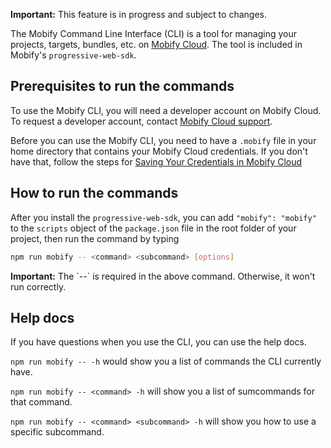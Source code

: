 <div class="c-callout c--important">
  <p>
    <strong>Important:</strong> This feature is in progress and subject to changes.
  </p>
</div>

The Mobify Command Line Interface (CLI) is a tool for managing your projects, targets, 
bundles, etc. on [Mobify Cloud](https://cloud.mobify.com). The tool is included 
in Mobify's `progressive-web-sdk`.

## Prerequisites to run the commands

To use the Mobify CLI, you will need a developer account on Mobify Cloud. To
request a developer account, contact [Mobify Cloud
support](https://support.mobify.com).

Before you can use the Mobify CLI, you need to have a `.mobify` file in your home
directory that contains your Mobify Cloud credentials. If you don't have that, follow
the steps for [Saving Your Credentials in Mobify Cloud](../deploying-with-mobify-cloud/#saving-your-credentials)

## How to run the commands

After you install the `progressive-web-sdk`, you can add `"mobify": "mobify"` to the `scripts` object of the
`package.json` file in the root folder of your project, then run the command by typing
```bash
npm run mobify -- <command> <subcommand> [options]
```

<div class="c-callout c--important u-margin-top-lg">
  <p>
    <strong>Important:</strong> The `--` is required in the above command. Otherwise, it won't run correctly.
  </p>
</div>

## Help docs

If you have questions when you use the CLI, you can use the help docs.

`npm run mobify -- -h` would show you a list of commands the CLI currently have. 

`npm run mobify -- <command> -h` will show you a list of sumcommands for that command.

`npm run mobify -- <command> <subcommand> -h` will show you how to use a specific subcommand.
